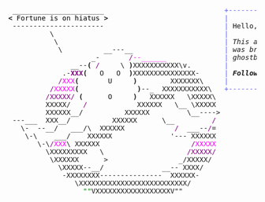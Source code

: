 <pre style="font-family:Menlo,'DejaVu Sans Mono',consolas,'Courier New',monospace"> ______________________                             <span style="color: #5f5fff; text-decoration-color: #5f5fff">+------- </span><span style="color: #5f5fff; text-decoration-color: #5f5fff; font-weight: bold">Friday, 25 March 2022</span><span style="color: #5f5fff; text-decoration-color: #5f5fff"> --------+</span> <a href="https://www.informatik.uni-leipzig.de/~akiki/">Christopher Akiki</a>                
<span style="font-weight: bold">&lt;</span><span style="color: #000000; text-decoration-color: #000000"> Fortune is on hiatus </span><span style="font-weight: bold">&gt;</span>                            <span style="color: #5f5fff; text-decoration-color: #5f5fff">|</span>                                      <span style="color: #5f5fff; text-decoration-color: #5f5fff">|</span> ┣━━ Interests                    
 ----------------------                             <span style="color: #5f5fff; text-decoration-color: #5f5fff">|</span> Hello, friend.                       <span style="color: #5f5fff; text-decoration-color: #5f5fff">|</span> ┃   ┣━━ My cat                   
          \                                         <span style="color: #5f5fff; text-decoration-color: #5f5fff">|</span>                                      <span style="color: #5f5fff; text-decoration-color: #5f5fff">|</span> ┃   ┣━━ Representation Learning  
           \                                        <span style="color: #5f5fff; text-decoration-color: #5f5fff">|</span> <span style="font-style: italic">This auto-generated message panel </span>   <span style="color: #5f5fff; text-decoration-color: #5f5fff">|</span> ┃   ┣━━ Language Generation      
            \          __---__                      <span style="color: #5f5fff; text-decoration-color: #5f5fff">|</span> <span style="font-style: italic">was brought to you by the </span><span style="font-weight: bold; font-style: italic"><a href="https://en.wikipedia.org/wiki/Cowsay">cowsay</a></span><span style="font-style: italic"> </span>    <span style="color: #5f5fff; text-decoration-color: #5f5fff">|</span> ┃   ┣━━ Text Mining              
                    _-       <span style="color: #800080; text-decoration-color: #800080">/</span><span style="color: #ff00ff; text-decoration-color: #ff00ff">--______</span>              <span style="color: #5f5fff; text-decoration-color: #5f5fff">|</span> <span style="font-style: italic">ghostbusters, </span><span style="font-weight: bold; font-style: italic"><a href="https://en.wikipedia.org/wiki/Fortune_(Unix)">fortune</a></span><span style="font-style: italic"> and </span><span style="font-weight: bold; font-style: italic"><a href="https://github.com/willmcgugan/rich">Rich</a></span><span style="font-style: italic">. </span>     <span style="color: #5f5fff; text-decoration-color: #5f5fff">|</span> ┃   ┣━━ Dataset Creation         
               __--<span style="font-weight: bold">(</span> <span style="color: #800080; text-decoration-color: #800080">/</span>     \ <span style="font-weight: bold">)</span>XXXXXXXXXXX\v.        <span style="color: #5f5fff; text-decoration-color: #5f5fff">|</span>                                      <span style="color: #5f5fff; text-decoration-color: #5f5fff">|</span> ┃   ┗━━ TODO                     
             .-<span style="color: #800080; text-decoration-color: #800080; font-weight: bold">XXX</span><span style="font-weight: bold">(</span>   O   O  <span style="font-weight: bold">)</span>XXXXXXXXXXXXXXX-      <span style="color: #5f5fff; text-decoration-color: #5f5fff">|</span> <span style="font-weight: bold; font-style: italic">Follow me on twitter: </span><span style="font-weight: bold; font-style: italic"><a href="https://twitter.com/christopher">@christopher</a></span>   <span style="color: #5f5fff; text-decoration-color: #5f5fff">|</span> ┣━━ Past Lives                   
            <span style="color: #800080; text-decoration-color: #800080">/</span><span style="color: #ff00ff; text-decoration-color: #ff00ff">XXX</span><span style="font-weight: bold">(</span>       U     <span style="font-weight: bold">)</span>        XXXXXXX\     <span style="color: #5f5fff; text-decoration-color: #5f5fff">|</span>                                      <span style="color: #5f5fff; text-decoration-color: #5f5fff">|</span> ┃   ┣━━ Sociocultural antropology
          <span style="color: #800080; text-decoration-color: #800080">/</span><span style="color: #ff00ff; text-decoration-color: #ff00ff">XXXXX</span><span style="font-weight: bold">(</span>              <span style="font-weight: bold">)</span>--_  XXXXXXXXXXX\   <span style="color: #5f5fff; text-decoration-color: #5f5fff">+--------------------------------------+</span> ┃   ┗━━ Network Engineering      
         <span style="color: #800080; text-decoration-color: #800080">/XXXXX/</span> <span style="font-weight: bold">(</span>      O     <span style="font-weight: bold">)</span>   XXXXXX   \XXXXX\                                           ┣━━ Current Location             
         XXXXX/   <span style="color: #800080; text-decoration-color: #800080">/</span>            XXXXXX   \__ \XXXXX                                           ┃   ┗━━ Leipzig, Germany         
         XXXXXX__/          XXXXXX         \__----&gt;                                          ┗━━ Previous Locations           
 ---___  XXX__/          XXXXXX      \__         <span style="color: #800080; text-decoration-color: #800080">/</span>                                               ┣━━ Durham, England          
   \-  --__/   ___/\  XXXXXX            <span style="color: #800080; text-decoration-color: #800080">/</span>  ___--<span style="color: #800080; text-decoration-color: #800080">/</span>=                                               ┗━━ Zouk Mikael, Lebanon     
    \-\    ___/    XXXXXX              &#x27;--- XXXXXX                                                                            
       \-\<span style="color: #800080; text-decoration-color: #800080">/</span><span style="color: #ff00ff; text-decoration-color: #ff00ff">XXX</span>\ XXXXXX                      <span style="color: #800080; text-decoration-color: #800080">/</span><span style="color: #ff00ff; text-decoration-color: #ff00ff">XXXXX</span>                                                                            
         \XXXXXXXXX   \                    <span style="color: #800080; text-decoration-color: #800080">/XXXXX/</span>                                                                            
          \XXXXXX      &gt;                 _/XXXXX/                                                                             
            \XXXXX--__/              __-- XXXX/                                                                               
             -XXXXXXXX---------------  XXXXXX-                                                                                
                \XXXXXXXXXXXXXXXXXXXXXXXXXX/                                                                                  
                  <span style="color: #008000; text-decoration-color: #008000">&quot;&quot;</span>VXXXXXXXXXXXXXXXXXXV&quot;&quot;                                                                                    
                                                                                                                              
</pre>
